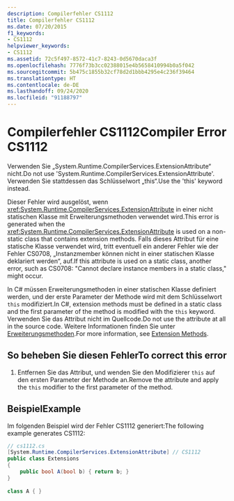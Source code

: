```yaml
---
description: Compilerfehler CS1112
title: Compilerfehler CS1112
ms.date: 07/20/2015
f1_keywords:
- CS1112
helpviewer_keywords:
- CS1112
ms.assetid: 72c5f497-8572-41c7-8243-0d5670daca3f
ms.openlocfilehash: 7776f73b3cc02388015e4b5658410994b0a5f042
ms.sourcegitcommit: 5b475c1855b32cf78d2d1bbb4295e4c236f39464
ms.translationtype: HT
ms.contentlocale: de-DE
ms.lasthandoff: 09/24/2020
ms.locfileid: "91188797"
---
```

# <a name="compiler-error-cs1112"></a><span data-ttu-id="1a285-103">Compilerfehler CS1112</span><span class="sxs-lookup"><span data-stu-id="1a285-103">Compiler Error CS1112</span></span>

<span data-ttu-id="1a285-104">Verwenden Sie „System.Runtime.CompilerServices.ExtensionAttribute“ nicht.</span><span class="sxs-lookup"><span data-stu-id="1a285-104">Do not use 'System.Runtime.CompilerServices.ExtensionAttribute'.</span></span> <span data-ttu-id="1a285-105">Verwenden Sie stattdessen das Schlüsselwort „this“.</span><span class="sxs-lookup"><span data-stu-id="1a285-105">Use the 'this' keyword instead.</span></span>  
  
 <span data-ttu-id="1a285-106">Dieser Fehler wird ausgelöst, wenn <xref:System.Runtime.CompilerServices.ExtensionAttribute> in einer nicht statischen Klasse mit Erweiterungsmethoden verwendet wird.</span><span class="sxs-lookup"><span data-stu-id="1a285-106">This error is generated when the <xref:System.Runtime.CompilerServices.ExtensionAttribute> is used on a non-static class that contains extension methods.</span></span> <span data-ttu-id="1a285-107">Falls dieses Attribut für eine statische Klasse verwendet wird, tritt eventuell ein anderer Fehler wie der Fehler CS0708, „Instanzmember können nicht in einer statischen Klasse deklariert werden“, auf.</span><span class="sxs-lookup"><span data-stu-id="1a285-107">If this attribute is used on a static class, another error, such as CS0708: "Cannot declare instance members in a static class," might occur.</span></span>  
  
 <span data-ttu-id="1a285-108">In C# müssen Erweiterungsmethoden in einer statischen Klasse definiert werden, und der erste Parameter der Methode wird mit dem Schlüsselwort `this` modifiziert.</span><span class="sxs-lookup"><span data-stu-id="1a285-108">In C#, extension methods must be defined in a static class and the first parameter of the method is modified with the `this` keyword.</span></span> <span data-ttu-id="1a285-109">Verwenden Sie das Attribut nicht im Quellcode.</span><span class="sxs-lookup"><span data-stu-id="1a285-109">Do not use the attribute at all in the source code.</span></span> <span data-ttu-id="1a285-110">Weitere Informationen finden Sie unter [Erweiterungsmethoden](../../programming-guide/classes-and-structs/extension-methods.md).</span><span class="sxs-lookup"><span data-stu-id="1a285-110">For more information, see [Extension Methods](../../programming-guide/classes-and-structs/extension-methods.md).</span></span>  
  
## <a name="to-correct-this-error"></a><span data-ttu-id="1a285-111">So beheben Sie diesen Fehler</span><span class="sxs-lookup"><span data-stu-id="1a285-111">To correct this error</span></span>  
  
1. <span data-ttu-id="1a285-112">Entfernen Sie das Attribut, und wenden Sie den Modifizierer `this` auf den ersten Parameter der Methode an.</span><span class="sxs-lookup"><span data-stu-id="1a285-112">Remove the attribute and apply the `this` modifier to the first parameter of the method.</span></span>  
  
## <a name="example"></a><span data-ttu-id="1a285-113">Beispiel</span><span class="sxs-lookup"><span data-stu-id="1a285-113">Example</span></span>  

 <span data-ttu-id="1a285-114">Im folgenden Beispiel wird der Fehler CS1112 generiert:</span><span class="sxs-lookup"><span data-stu-id="1a285-114">The following example generates CS1112:</span></span>  
  
```csharp  
// cs1112.cs  
[System.Runtime.CompilerServices.ExtensionAttribute] // CS1112  
public class Extensions  
{  
    public bool A(bool b) { return b; }  
}  
  
class A { }
```
